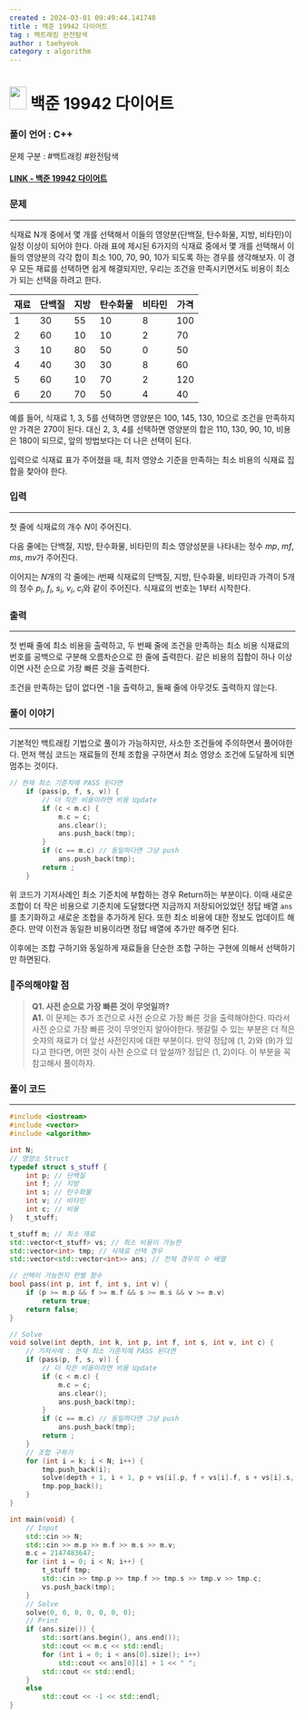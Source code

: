 ```yaml
---
created : 2024-03-01 09:49:44.141740
title : 백준 19942 다이어트
tag : 백트래킹 완전탐색
author : taehyeok
category : algorithm
---
```

# <img src="https://d2gd6pc034wcta.cloudfront.net/tier/11.svg" width="30" height="40"> 백준 19942 다이어트


### 풀이 언어 : C++

문제 구분 : #백트래킹 #완전탐색
#### [LINK - 백준 19942 다이어트](https://www.acmicpc.net/problem/19942)

### 문제

<hr>


식재료 N개 중에서 몇 개를 선택해서 이들의 영양분(단백질, 탄수화물, 지방, 비타민)이 일정 이상이 되어야 한다. 아래 표에 제시된 6가지의 식재료 중에서 몇 개를 선택해서 이들의 영양분의 각각 합이 최소 100, 70, 90, 10가 되도록 하는 경우를 생각해보자. 이 경우 모든 재료를 선택하면 쉽게 해결되지만, 우리는 조건을 만족시키면서도 비용이 최소가 되는 선택을 하려고 한다.

<center>

|재료|단백질|지방|탄수화물|비타민|가격|
|-|-|-|-|-|-|
|1|30|55|10|8|100|
|2|60|10|10|2|70|
|3|10|80|50|0|50|
|4|40|30|30|8|60|
|5|60|10|70|2|120|
|6|20|70|50|4|40|
</center>
예를 들어, 식재료 1, 3, 5를 선택하면 영양분은 100, 145, 130, 10으로 조건을 만족하지만 가격은 270이 된다. 대신 2, 3, 4를 선택하면 영양분의 합은 110, 130, 90, 10, 비용은 180이 되므로, 앞의 방법보다는 더 나은 선택이 된다.

입력으로 식재료 표가 주어졌을 때, 최저 영양소 기준을 만족하는 최소 비용의 식재료 집합을 찾아야 한다.
### 입력

<hr>


첫 줄에 식재료의 개수 
$N$이 주어진다.

다음 줄에는 단백질, 지방, 탄수화물, 비타민의 최소 영양성분을 나타내는 정수 
$mp$, 
$mf$, 
$ms$, 
$mv$가 주어진다.

이어지는 
$N$개의 각 줄에는 
$i$번째 식재료의 단백질, 지방, 탄수화물, 비타민과 가격이 5개의 정수 
$p_i$, 
$f_i$, 
$s_i$, 
$v_i$, 
$c_i$와 같이 주어진다. 식재료의 번호는 1부터 시작한다.
### 출력

<hr>


첫 번째 줄에 최소 비용을 출력하고, 두 번째 줄에 조건을 만족하는 최소 비용 식재료의 번호를 공백으로 구분해 오름차순으로 한 줄에 출력한다. 같은 비용의 집합이 하나 이상이면 사전 순으로 가장 빠른 것을 출력한다.

조건을 만족하는 답이 없다면 -1을 출력하고, 둘째 줄에 아무것도 출력하지 않는다.
### 풀이 이야기

<hr>


기본적인 백트래킹 기법으로 풀이가 가능하지만, 사소한 조건들에 주의하면서 풀어야한다. 먼저 핵심 코드는 재료들의 전체 조합을 구하면서 최소 영양소 조건에 도달하게 되면 멈추는 것이다.
```c++
// 현재 최소 기준치에 PASS 된다면
    if (pass(p, f, s, v)) {
        // 더 작은 비용이라면 비용 Update
        if (c < m.c) {
            m.c = c;
            ans.clear();
            ans.push_back(tmp);
        }
        if (c == m.c) // 동일하다면 그냥 push
            ans.push_back(tmp);
        return ;
    }
```
위 코드가 기저사례인 최소 기준치에 부합하는 경우 Return하는 부분이다. 이때 새로운 조합이 더 작은 비용으로 기준치에 도달했다면 지금까지 저장되어있었던 정답 배열 `ans`를 초기화하고 새로운 조합을 추가하게 된다. 또한 최소 비용에 대한 정보도 업데이트 해준다. 만약 이전과 동일한 비용이라면 정답 배열에 추가만 해주면 된다.

이후에는 조합 구하기와 동일하게 재료들을 단순한 조합 구하는 구현에 의해서 선택하기만 하면된다.

### 🚨주의해야할 점
>**Q1. 사전 순으로 가장 빠른 것이 무엇일까?**  
>**A1.** 이 문제는 추가 조건으로 사전 순으로 가장 빠른 것을 출력해야한다. 따라서 사전 순으로 가장 빠른 것이 무엇인지 알아야한다. 헷갈릴 수 있는 부분은 더 적은 숫자의 재료가 더 앞선 사전인지에 대한 부분이다. 만약 정답에 (1, 2)와 (9)가 있다고 한다면, 어떤 것이 사전 순으로 더 앞설까? 정답은 (1, 2)이다. 이 부분을 꼭 참고해서 풀이하자.


### 풀이 코드

<hr>


``` c++
#include <iostream>
#include <vector>
#include <algorithm>

int N;
// 영양소 Struct
typedef struct s_stuff {
    int p; // 단백질
    int f; // 지방
    int s; // 탄수화물
    int v; // 비타민
    int c; // 비용
}   t_stuff;

t_stuff m; // 최소 재료
std::vector<t_stuff> vs; // 최소 비용이 가능한 
std::vector<int> tmp; // 식재료 선택 경우
std::vector<std::vector<int>> ans; // 전체 경우의 수 배열

// 선택이 가능한지 판별 함수
bool pass(int p, int f, int s, int v) {
    if (p >= m.p && f >= m.f && s >= m.s && v >= m.v)
        return true;
    return false;
}

// Solve
void solve(int depth, int k, int p, int f, int s, int v, int c) {
    // 기저사례 : 현재 최소 기준치에 PASS 된다면
    if (pass(p, f, s, v)) {
        // 더 작은 비용이라면 비용 Update
        if (c < m.c) {
            m.c = c;
            ans.clear();
            ans.push_back(tmp);
        }
        if (c == m.c) // 동일하다면 그냥 push
            ans.push_back(tmp);
        return ;
    }
    // 조합 구하기
    for (int i = k; i < N; i++) {
        tmp.push_back(i);
        solve(depth + 1, i + 1, p + vs[i].p, f + vs[i].f, s + vs[i].s, v + vs[i].v, c + vs[i].c);
        tmp.pop_back();
    }
}

int main(void) {
    // Input
    std::cin >> N;
    std::cin >> m.p >> m.f >> m.s >> m.v;
    m.c = 2147483647;
    for (int i = 0; i < N; i++) {
        t_stuff tmp;
        std::cin >> tmp.p >> tmp.f >> tmp.s >> tmp.v >> tmp.c;
        vs.push_back(tmp);
    }
    // Solve
    solve(0, 0, 0, 0, 0, 0, 0);
    // Print
    if (ans.size()) {
        std::sort(ans.begin(), ans.end());
        std::cout << m.c << std::endl;
        for (int i = 0; i < ans[0].size(); i++)
            std::cout << ans[0][i] + 1 << " ";
        std::cout << std::endl;
    }
    else
        std::cout << -1 << std::endl;
}
```
